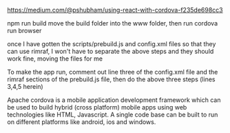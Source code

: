 https://medium.com/@pshubham/using-react-with-cordova-f235de698cc3

npm run build
move the build folder into the www folder, then run
cordova run browser

once I have gotten the scripts/prebuild.js and config.xml files so that they can use rimraf, I won't have to separate the above steps and they should work fine, moving the files for me

To make the app run, comment out line three of the config.xml file and the rimraf sections of the prebuild.js file, then do the above three steps (lines 3,4,5 herein)

Apache cordova is a mobile application development framework which can be used to build hybrid (cross platform) mobile apps using web technologies like HTML, Javascript. A single code base can be built to run on different platforms like android, ios and windows.

